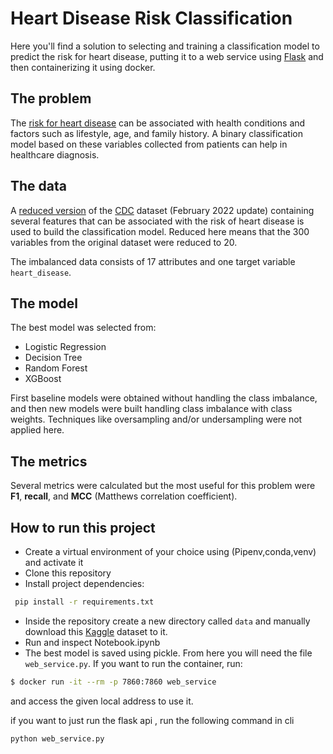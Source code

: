 # Heart Disease Risk Classification

Here you'll find a solution to selecting and training a classification model to predict the risk for heart disease, putting it to a web service using [Flask](https://flask.palletsprojects.com/en/3.0.x/) and then containerizing it using docker.

## The problem

The [risk for heart disease](https://www.cdc.gov/heartdisease/risk_factors.htm) can be associated with health conditions and factors such as lifestyle, age, and family history. A binary classification model based on these variables collected from patients can help in healthcare diagnosis.

## The data

A [reduced version](https://www.kaggle.com/datasets/kamilpytlak/personal-key-indicators-of-heart-disease) of the [CDC](https://www.cdc.gov/) dataset (February 2022 update) containing several features that can be associated with the risk of heart disease is used to build the classification model. Reduced here means that the 300 variables from the original dataset were reduced to 20. 

The imbalanced data consists of 17 attributes and one target variable `heart_disease`.

## The model

The best model was selected from:
* Logistic Regression
* Decision Tree
* Random Forest
* XGBoost


First baseline models were obtained without handling the class imbalance, and then new models were built handling class imbalance with class weights. Techniques like oversampling and/or undersampling were not applied here.

## The metrics

Several metrics were calculated but the most useful for this problem were **F1**, **recall**, and **MCC** (Matthews correlation coefficient).

## How to run this project

* Create a virtual environment of your choice using (Pipenv,conda,venv) and activate it
* Clone this repository
* Install project dependencies: 
```bash
 pip install -r requirements.txt 
```

* Inside the repository create a new directory called `data` and manually download this [Kaggle](https://www.kaggle.com/datasets/kamilpytlak/personal-key-indicators-of-heart-disease) dataset to it.
* Run and inspect Notebook.ipynb 
* The best model is saved using pickle. From here you will need the file `web_service.py`.
If you want to run the container, run:
```bash
$ docker run -it --rm -p 7860:7860 web_service
```
and access the given local address to use it.

if you want to just run the flask api , run the following command in cli
```
python web_service.py
```



